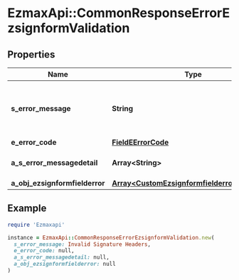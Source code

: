 # EzmaxApi::CommonResponseErrorEzsignformValidation

## Properties

| Name | Type | Description | Notes |
| ---- | ---- | ----------- | ----- |
| **s_error_message** | **String** | The message giving details about the error |  |
| **e_error_code** | [**FieldEErrorCode**](FieldEErrorCode.md) |  |  |
| **a_s_error_messagedetail** | **Array&lt;String&gt;** | More error message detail | [optional] |
| **a_obj_ezsignformfielderror** | [**Array&lt;CustomEzsignformfielderrorResponse&gt;**](CustomEzsignformfielderrorResponse.md) |  |  |

## Example

```ruby
require 'Ezmaxapi'

instance = EzmaxApi::CommonResponseErrorEzsignformValidation.new(
  s_error_message: Invalid Signature Headers,
  e_error_code: null,
  a_s_error_messagedetail: null,
  a_obj_ezsignformfielderror: null
)
```

